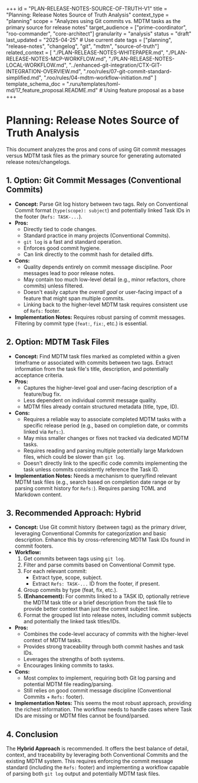 +++
id = "PLAN-RELEASE-NOTES-SOURCE-OF-TRUTH-V1"
title = "Planning: Release Notes Source of Truth Analysis"
context_type = "planning"
scope = "Analyzes using Git commits vs. MDTM tasks as the primary source for release notes"
target_audience = ["prime-coordinator", "roo-commander", "core-architect"]
granularity = "analysis"
status = "draft"
last_updated = "2025-04-25" # Use current date
tags = ["planning", "release-notes", "changelog", "git", "mdtm", "source-of-truth"]
related_context = [
    "./PLAN-RELEASE-NOTES-WHITEPAPER.md",
    "./PLAN-RELEASE-NOTES-MCP-WORKFLOW.md",
    "./PLAN-RELEASE-NOTES-LOCAL-WORKFLOW.md",
    "../enhanced-git-integration/CTX-GIT-INTEGRATION-OVERVIEW.md",
    ".roo/rules/07-git-commit-standard-simplified.md",
    ".roo/rules/04-mdtm-workflow-initiation.md"
    ]
template_schema_doc = ".ruru/templates/toml-md/17_feature_proposal.README.md" # Using feature proposal as a base
+++

# Planning: Release Notes Source of Truth Analysis

This document analyzes the pros and cons of using Git commit messages versus MDTM task files as the primary source for generating automated release notes/changelogs.

## 1. Option: Git Commit Messages (Conventional Commits)

*   **Concept:** Parse Git log history between two tags. Rely on Conventional Commit format (`type(scope): subject`) and potentially linked Task IDs in the footer (`Refs: TASK-...`).
*   **Pros:**
    *   Directly tied to code changes.
    *   Standard practice in many projects (Conventional Commits).
    *   `git log` is a fast and standard operation.
    *   Enforces good commit hygiene.
    *   Can link directly to the commit hash for detailed diffs.
*   **Cons:**
    *   Quality depends entirely on commit message discipline. Poor messages lead to poor release notes.
    *   May contain too much low-level detail (e.g., minor refactors, chore commits) unless filtered.
    *   Doesn't easily capture the *overall goal* or user-facing impact of a feature that might span multiple commits.
    *   Linking back to the higher-level MDTM task requires consistent use of `Refs:` footer.
*   **Implementation Notes:** Requires robust parsing of commit messages. Filtering by commit type (`feat:`, `fix:`, etc.) is essential.

## 2. Option: MDTM Task Files

*   **Concept:** Find MDTM task files marked as completed within a given timeframe or associated with commits between two tags. Extract information from the task file's title, description, and potentially acceptance criteria.
*   **Pros:**
    *   Captures the higher-level goal and user-facing description of a feature/bug fix.
    *   Less dependent on individual commit message quality.
    *   MDTM files already contain structured metadata (title, type, ID).
*   **Cons:**
    *   Requires a reliable way to associate completed MDTM tasks with a specific release period (e.g., based on completion date, or commits linked via `Refs:`).
    *   May miss smaller changes or fixes not tracked via dedicated MDTM tasks.
    *   Requires reading and parsing multiple potentially large Markdown files, which could be slower than `git log`.
    *   Doesn't directly link to the specific code commits implementing the task unless commits consistently reference the Task ID.
*   **Implementation Notes:** Needs a mechanism to query/find relevant MDTM task files (e.g., search based on completion date range or by parsing commit history for `Refs:`). Requires parsing TOML and Markdown content.

## 3. Recommended Approach: Hybrid

*   **Concept:** Use Git commit history (between tags) as the primary driver, leveraging Conventional Commits for categorization and basic description. Enhance this by cross-referencing MDTM Task IDs found in commit footers.
*   **Workflow:**
    1.  Get commits between tags using `git log`.
    2.  Filter and parse commits based on Conventional Commit type.
    3.  For each relevant commit:
        *   Extract type, scope, subject.
        *   Extract `Refs: TASK-...` ID from the footer, if present.
    4.  Group commits by type (feat, fix, etc.).
    5.  **(Enhancement):** For commits linked to a TASK ID, optionally retrieve the MDTM task title or a brief description from the task file to provide better context than just the commit subject line.
    6.  Format the grouped list into release notes, including commit subjects and potentially the linked task titles/IDs.
*   **Pros:**
    *   Combines the code-level accuracy of commits with the higher-level context of MDTM tasks.
    *   Provides strong traceability through both commit hashes and task IDs.
    *   Leverages the strengths of both systems.
    *   Encourages linking commits to tasks.
*   **Cons:**
    *   Most complex to implement, requiring both Git log parsing and potential MDTM file reading/parsing.
    *   Still relies on good commit message discipline (Conventional Commits + `Refs:` footer).
*   **Implementation Notes:** This seems the most robust approach, providing the richest information. The workflow needs to handle cases where Task IDs are missing or MDTM files cannot be found/parsed.

## 4. Conclusion

The **Hybrid Approach** is recommended. It offers the best balance of detail, context, and traceability by leveraging both Conventional Commits and the existing MDTM system. This requires enforcing the commit message standard (including the `Refs:` footer) and implementing a workflow capable of parsing both `git log` output and potentially MDTM task files.
